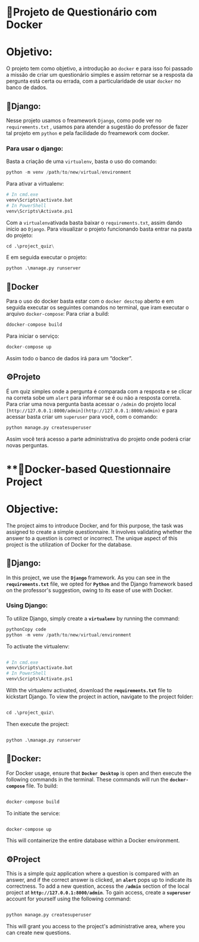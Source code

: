 # 🐋Projeto de Questionário com Docker

# Objetivo:

O projeto tem como objetivo, a introdução ao `docker` e para isso foi passado a missão de criar um questionário simples e assim retornar se a resposta da pergunta está certa ou errada, com a particularidade de usar `docker` no banco de dados.

## 🐍Django:

Nesse projeto usamos o freamework `Django`, como pode ver no `requirements.txt` , usamos para atender a sugestão do professor de fazer tal projeto em `python` e pela facilidade do freamework com docker.

### Para usar o django:

Basta a criação de uma `virtualenv`, basta o uso do comando:

```python
python -m venv /path/to/new/virtual/environment
```

Para ativar a virtualenv:

```python
# In cmd.exe
venv\Scripts\activate.bat
# In PowerShell
venv\Scripts\Activate.ps1
```

Com a `virtualenv`ativada basta baixar o `requirements.txt`, assim dando inicio ao `Django`. 
Para visualizar o projeto funcionando basta entrar na pasta do projeto:

```python
cd .\project_quiz\
```

E em seguida executar o projeto:

```python
python .\manage.py runserver
```

## 🐋Docker

Para o uso do docker basta estar com o `docker desctop` aberto e em seguida executar os seguintes comandos no terminal, que iram executar o arquivo `docker-compose`:
Para criar a build:

```python
ddocker-compose build
```

Para iniciar o serviço:

```python
docker-compose up
```

Assim todo o banco de dados irá para um “docker”.

## ⚙️Projeto

É um quiz simples onde a pergunta é comparada com a resposta e se clicar na correta sobe um `alert` para informar se é ou não a resposta correta.
Para criar uma nova pergunta basta acessar o `/admin` do projeto local `[http://127.0.0.1:8000/admin](http://127.0.0.1:8000/admin)` e para acessar basta criar um `superuser` para você, com o comando:

```python
python manage.py createsuperuser
```

Assim você terá acesso a parte administrativa do projeto onde poderá criar novas perguntas. 

# **🐋**Docker-based Questionnaire Project**

# **Objective:**

The project aims to introduce Docker, and for this purpose, the task was assigned to create a simple questionnaire. It involves validating whether the answer to a question is correct or incorrect. The unique aspect of this project is the utilization of Docker for the database.

## **🐍Django:**

In this project, we use the **`Django`** framework. As you can see in the **`requirements.txt`** file, we opted for **`Python`** and the Django framework based on the professor's suggestion, owing to its ease of use with Docker.

### **Using Django:**

To utilize Django, simply create a **`virtualenv`** by running the command:

```python
pythonCopy code
python -m venv /path/to/new/virtual/environment

```

To activate the virtualenv:

```python

# In cmd.exe
venv\Scripts\activate.bat
# In PowerShell
venv\Scripts\Activate.ps1
```

With the virtualenv activated, download the **`requirements.txt`** file to kickstart Django. To view the project in action, navigate to the project folder:

```python

cd .\project_quiz\
```

Then execute the project:

```python

python .\manage.py runserver
```

## **🐋Docker:**

For Docker usage, ensure that **`Docker Desktop`** is open and then execute the following commands in the terminal. These commands will run the **`docker-compose`** file. 
To build:

```python

docker-compose build
```

To initiate the service:

```python

docker-compose up
```

This will containerize the entire database within a Docker environment.
## **⚙️Project**

This is a simple quiz application where a question is compared with an answer, and if the correct answer is clicked, an **`alert`** pops up to indicate its correctness. To add a new question, access the **`/admin`** section of the local project at **`http://127.0.0.1:8000/admin`**. To gain access, create a **`superuser`** account for yourself using the following command:

```python

python manage.py createsuperuser
```

This will grant you access to the project's administrative area, where you can create new questions.
